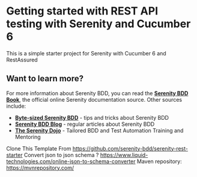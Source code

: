 # Getting started with REST API testing with Serenity and Cucumber 6

This is a simple starter project for Serenity with Cucumber 6 and RestAssured

## Want to learn more?
For more information about Serenity BDD, you can read the [**Serenity BDD Book**](https://serenity-bdd.github.io/theserenitybook/latest/index.html), the official online Serenity documentation source. Other sources include:
* **[Byte-sized Serenity BDD](https://www.youtube.com/channel/UCav6-dPEUiLbnu-rgpy7_bw/featured)** - tips and tricks about Serenity BDD
* [**Serenity BDD Blog**](https://johnfergusonsmart.com/category/serenity-bdd/) - regular articles about Serenity BDD
* [**The Serenity Dojo**](https://www.serenity-dojo.com) - Tailored BDD and Test Automation Training and Mentoring

Clone This Template From https://github.com/serenity-bdd/serenity-rest-starter
Convert json to json schema ? https://www.liquid-technologies.com/online-json-to-schema-converter
Maven repository: https://mvnrepository.com/

